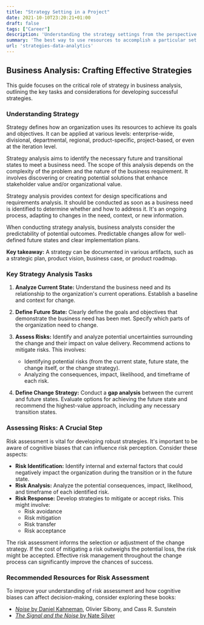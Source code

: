 ```yaml
---
title: "Strategy Setting in a Project"
date: 2021-10-10T23:20:21+01:00
draft: false
tags: ["Career"]
description: 'Understanding the strategy settings from the perspective of a BA.'
summary: 'The best way to use resources to accomplish a particular set of goals and objectives is defined by strategy. We will gather the points that we must consider for better strategy setting.'
url: 'strategies-data-analytics'
---
```


## Business Analysis: Crafting Effective Strategies

This guide focuses on the critical role of strategy in business analysis, outlining the key tasks and considerations for developing successful strategies.

### Understanding Strategy

Strategy defines how an organization uses its resources to achieve its goals and objectives.  It can be applied at various levels: enterprise-wide, divisional, departmental, regional, product-specific, project-based, or even at the iteration level.

Strategy analysis aims to identify the necessary future and transitional states to meet a business need. The scope of this analysis depends on the complexity of the problem and the nature of the business requirement.  It involves discovering or creating potential solutions that enhance stakeholder value and/or organizational value.

Strategy analysis provides context for design specifications and requirements analysis. It should be conducted as soon as a business need is identified to determine whether and how to address it.  It's an ongoing process, adapting to changes in the need, context, or new information.

When conducting strategy analysis, business analysts consider the predictability of potential outcomes.  Predictable changes allow for well-defined future states and clear implementation plans.

**Key takeaway:** A strategy can be documented in various artifacts, such as a strategic plan, product vision, business case, or product roadmap.

### Key Strategy Analysis Tasks

1. **Analyze Current State:** Understand the business need and its relationship to the organization's current operations.  Establish a baseline and context for change.

2. **Define Future State:** Clearly define the goals and objectives that demonstrate the business need has been met.  Specify which parts of the organization need to change.

3. **Assess Risks:** Identify and analyze potential uncertainties surrounding the change and their impact on value delivery.  Recommend actions to mitigate risks.  This involves:
    * Identifying potential risks (from the current state, future state, the change itself, or the change strategy).
    * Analyzing the consequences, impact, likelihood, and timeframe of each risk.

4. **Define Change Strategy:** Conduct a **gap analysis** between the current and future states.  Evaluate options for achieving the future state and recommend the highest-value approach, including any necessary transition states.

### Assessing Risks: A Crucial Step

Risk assessment is vital for developing robust strategies.  It's important to be aware of cognitive biases that can influence risk perception.  Consider these aspects:

* **Risk Identification:**  Identify internal and external factors that could negatively impact the organization during the transition or in the future state.
* **Risk Analysis:** Analyze the potential consequences, impact, likelihood, and timeframe of each identified risk.
* **Risk Response:** Develop strategies to mitigate or accept risks.  This might involve:
    * Risk avoidance
    * Risk mitigation
    * Risk transfer
    * Risk acceptance

The risk assessment informs the selection or adjustment of the change strategy.  If the cost of mitigating a risk outweighs the potential loss, the risk might be accepted.  Effective risk management throughout the change process can significantly improve the chances of success.

### Recommended Resources for Risk Assessment

To improve your understanding of risk assessment and how cognitive biases can affect decision-making, consider exploring these books:

* [*Noise* by Daniel Kahneman](https://www.goodreads.com/book/show/55339408-noise), Olivier Sibony, and Cass R. Sunstein
* [*The Signal and the Noise* by Nate Silver](https://www.goodreads.com/book/show/13588394-the-signal-and-the-noise)